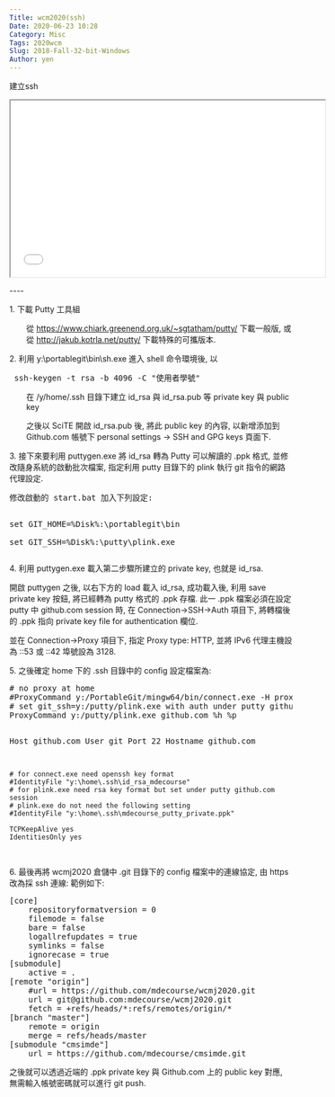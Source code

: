 ```yaml
---
Title: wcm2020(ssh)
Date: 2020-06-23 10:28
Category: Misc
Tags: 2020wcm
Slug: 2018-Fall-32-bit-Windows
Author: yen
---
```


建立ssh

<!-- PELICAN_END_SUMMARY -->

<p><iframe allowfullscreen="allowfullscreen" height="314" src="//www.youtube.com/embed/BfReeoUSCHE" width="560"></iframe></p>
----

<p>1. 下載 Putty 工具組</p>
<p style="padding-left: 30px;"><span>從 </span><a href="https://www.chiark.greenend.org.uk/~sgtatham/putty/" rel="nofollow">https://www.chiark.greenend.org.uk/~sgtatham/putty/</a><span><span> </span>下載一般版, 或從<span> </span></span><a href="http://jakub.kotrla.net/putty/" rel="nofollow">http://jakub.kotrla.net/putty/</a><span><span> </span>下載特殊的可攜版本.</span></p>
<p><span>2. 利用 y:\portablegit\bin\sh.exe 進入 shell 命令環境後, 以 </span></p>
<pre class="brush:js;auto-links:false;toolbar:false" contenteditable="false"> ssh-keygen -t rsa -b 4096 -C "使用者學號"</pre>
<p style="padding-left: 30px;">在 /y/home/.ssh 目錄下建立 id_rsa 與 id_rsa.pub 等 private key 與 public key</p>
<p style="padding-left: 30px;">之後以 SciTE 開啟 id_rsa.pub 後, 將此 public key 的內容, 以新增添加到 Github.com 帳號下 personal settings -&gt; SSH and GPG keys 頁面下.</p>
<p>3. 接下來要利用 puttygen.exe 將 id_rsa 轉為 Putty 可以解讀的 .ppk 格式, 並修改隨身系統的啟動批次檔案, 指定利用 putty 目錄下的 plink 執行 git 指令的網路代理設定.</p>
<pre class="brush:js;auto-links:false;toolbar:false" contenteditable="false">修改啟動的 start.bat 加入下列設定:

set GIT_HOME=%Disk%:\portablegit\bin\
set GIT_SSH=%Disk%:\putty\plink.exe</pre>
<p>4. 利用 puttygen.exe 載入第二步驟所建立的 private key, 也就是 id_rsa.</p>
<p>開啟 puttygen 之後, 以右下方的 load 載入 id_rsa, 成功載入後, 利用 save private key 按鈕, 將已經轉為 putty 格式的 .ppk 存檔. 此一 .ppk 檔案必須在設定 putty 中 github.com session 時, 在 Connection-&gt;SSH-&gt;Auth 項目下, 將轉檔後的 .ppk 指向 private key file for authentication 欄位.</p>
<p>並在 Connection-&gt;Proxy 項目下, 指定 Proxy type: HTTP, 並將 IPv6 代理主機設為 ::53 或 ::42 埠號設為 3128.</p>
<p>5. 之後確定 home 下的 .ssh 目錄中的 config 設定檔案為:</p>
<pre class="brush:js;auto-links:false;toolbar:false" contenteditable="false"># no proxy at home
#ProxyCommand y:/PortableGit/mingw64/bin/connect.exe -H proxy.mde.nfu.edu.tw:3128 %h %p
# set git_ssh=y:/putty/plink.exe with auth under putty github.com session setup
ProxyCommand y:/putty/plink.exe github.com %h %p
 
Host github.com
    User git
    Port 22
    Hostname github.com
    
    # for connect.exe need openssh key format
    #IdentityFile "y:\home\.ssh\id_rsa_mdecourse"
    # for plink.exe need rsa key format but set under putty github.com session
    # plink.exe do not need the following setting
    #IdentityFile "y:\home\.ssh\mdecourse_putty_private.ppk"
 
    TCPKeepAlive yes
    IdentitiesOnly yes
</pre>
<p>6. 最後再將 wcmj2020 倉儲中 .git 目錄下的 config 檔案中的連線協定, 由 https 改為採 ssh 連線: 範例如下:</p>
<pre class="brush:js;auto-links:false;toolbar:false" contenteditable="false">[core]
	repositoryformatversion = 0
	filemode = false
	bare = false
	logallrefupdates = true
	symlinks = false
	ignorecase = true
[submodule]
	active = .
[remote "origin"]
	#url = https://github.com/mdecourse/wcmj2020.git
    url = git@github.com:mdecourse/wcmj2020.git
	fetch = +refs/heads/*:refs/remotes/origin/*
[branch "master"]
	remote = origin
	merge = refs/heads/master
[submodule "cmsimde"]
	url = https://github.com/mdecourse/cmsimde.git</pre>
<p>之後就可以透過近端的 .ppk private key 與 Github.com 上的 public key 對應, 無需輸入帳號密碼就可以進行 git push.</p>